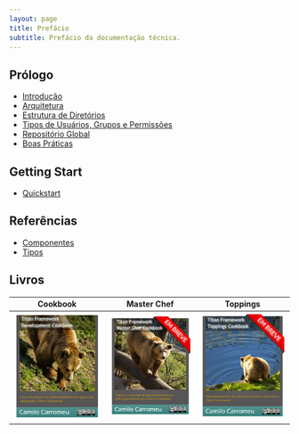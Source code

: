 ```yaml
---
layout: page
title: Prefácio
subtitle: Prefácio da documentação técnica.
---
```


## Prólogo

- [Introdução](/docs/introduction)
- [Arquitetura](/docs/architecture)
- [Estrutura de Diretórios](/docs/structure)
- [Tipos de Usuários, Grupos e Permissões](/docs/authentication)
- [Repositório Global](/docs/repository)
- [Boas Práticas](/docs/practices)

## Getting Start

- [Quickstart](/docs/quickstart)

## Referências

- [Componentes](/docs/components)
- [Tipos](/docs/types)

## Livros

 Cookbook                                | Master Chef               | Toppings
:---------------------------------------:|:-------------------------:|:-------------------------:
 [![](/img/cookbook.png)](/Cookbook.pdf) | ![](/img/master-chef.png) | ![](/img/toppings.png)
